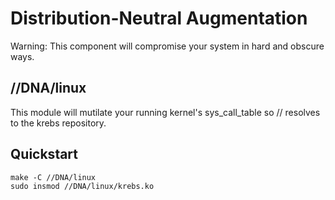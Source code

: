 # Distribution-Neutral Augmentation

Warning: This component will compromise your system in hard and obscure ways.

## //DNA/linux

This module will mutilate your running kernel's sys_call_table so //
resolves to the krebs repository.

## Quickstart

    make -C //DNA/linux
    sudo insmod //DNA/linux/krebs.ko

